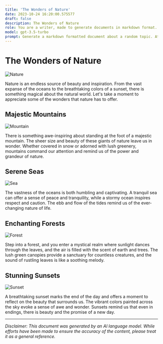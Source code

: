```yaml
---
title: 'The Wonders of Nature'
date: 2023-10-24 16:20:00.575577
draft: false
description: The Wonders of Nature
role: You are a writer, made to generate documents in markdown format. It is very important that all of the documents you generate are in valid markdown format.
model: gpt-3.5-turbo
prompt: Generate a markdown formatted document about a random topic. At the bottom, include a disclaimer explaining that the document was generated by you. The first line of the document should be the title. Make sure that the entire document is in proper markdown format, using a mix of various tags to make the document visually appealing.
---
```


# The Wonders of Nature

![Nature](https://images.unsplash.com/photo-1484754026292-af10cf4e7e79)

Nature is an endless source of beauty and inspiration. From the vast expanse of the oceans to the breathtaking colors of a sunset, there is something magical about the natural world. Let's take a moment to appreciate some of the wonders that nature has to offer.

## Majestic Mountains

![Mountain](https://images.unsplash.com/photo-1543146096-bd1e1fae3e51)

There is something awe-inspiring about standing at the foot of a majestic mountain. The sheer size and beauty of these giants of nature leave us in wonder. Whether covered in snow or adorned with lush greenery, mountains command our attention and remind us of the power and grandeur of nature.

## Serene Seas

![Sea](https://images.unsplash.com/photo-1539725231145-624ece758e2c)

The vastness of the oceans is both humbling and captivating. A tranquil sea can offer a sense of peace and tranquility, while a stormy ocean inspires respect and caution. The ebb and flow of the tides remind us of the ever-changing nature of life.

## Enchanting Forests

![Forest](https://images.unsplash.com/photo-1508689241833-5e4e7f8c39c7)

Step into a forest, and you enter a mystical realm where sunlight dances through the leaves, and the air is filled with the scent of earth and trees. The lush green canopies provide a sanctuary for countless creatures, and the sound of rustling leaves is like a soothing melody.

## Stunning Sunsets

![Sunset](https://images.unsplash.com/photo-1555096462-132d670aba9d)

A breathtaking sunset marks the end of the day and offers a moment to reflect on the beauty that surrounds us. The vibrant colors painted across the sky evoke a sense of awe and wonder. Sunsets remind us that even in endings, there is beauty and the promise of a new day.

---

*Disclaimer: This document was generated by an AI language model. While efforts have been made to ensure the accuracy of the content, please treat it as a general reference.*